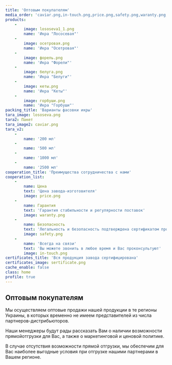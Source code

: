 ```yaml
---
title: 'Оптовым покупателям'
media_order: 'caviar.png,in-touch.png,price.png,safety.png,waranty.png,sertificate.png,белуга.png,горбуши.png,кеты.png,лососева.png,осетровая.png,форель.png,lososeva.png,gorbush1_1.png,ketova1_1.png,ketova1_11.png,lososeva1_1.png,osetrova1_1.png,osetrova1_11.png'
products:
    -
        image: lososeva1_1.png
        name: 'Икра "Лососевая"'
    -
        image: осетровая.png
        name: 'Икра "Осетровая"'
    -
        image: форель.png
        name: 'Икра "Форели"'
    -
        image: белуга.png
        name: 'Икра "Белуги"'
    -
        image: кеты.png
        name: 'Икра "Кеты"'
    -
        image: горбуши.png
        name: 'Икра "Горбуши"'
packing_title: 'Варианты фасовки икры'
tara_image: lososeva.png
tara2: Пакет
tara_image2: caviar.png
tara_v2:
    -
        name: '200 мл'
    -
        name: '500 мл'
    -
        name: '1000 мл'
    -
        name: '2500 мл'
cooperation_title: 'Преимущества сотрудничества с нами'
cooperation_list:
    -
        name: Цена
        text: 'Цена завода-изготовителя'
        image: price.png
    -
        name: Гарантия
        text: 'Гарантия стабильности и регулярности поставок'
        image: waranty.png
    -
        name: Безопасность
        text: 'Легальность и безопасность подтверждена сертификатом производителя и декларацией соответствия ISO 22 000 (НАССР)'
        image: safety.png
    -
        name: 'Всегда на связи'
        text: 'Вы можете звонить в любое время и Вас проконсультуют'
        image: in-touch.png
certificates_title: 'Вся продукция завода сертифицирована'
certificates_image: sertificate.png
cache_enable: false
class: home
profile: true
---
```


## Оптовым покупателям

Мы осуществляем оптовые продажи нашей продукции в те регионы Украины, в которых временно не имеем представителей из числа партнеров-дистрибьюторов.

Наши менеджеры будут рады рассказать Вам о наличии возможности прямойотгрузки для Вас, а также о маркетинговой и ценовой политике.

В случае отсутствия возможности прямой отгрузки, мы обеспечим для Вас наиболее выгодные условия при отгрузке нашими партнерами в Вашем регионе.